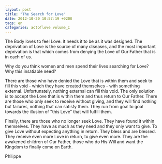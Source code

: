 ```yaml
---
layout: post
title: "The Search for Love"
date: 2012-10-20 10:57:19 +0200
tags: en
categories: actoflove volume_I
---
```

The Body loves to feel Love. It needs it to be as it was designed. The deprivation of Love is the source of many diseases, and the most important deprivation is that which comes from denying the Love of Our Father that is in each of us.

Why do you think women and men spend their lives searching for Love? Why this insatiable need?

There are those who have denied the Love that is within them and seek to fill this void - which they have created themselves - with something external. Unfortunately, nothing external can fill this void. The only solution is to accept the Love that is within them and thus return to Our Father. There are those who only seek to receive without giving, and they will find nothing but failures, nothing that can satisfy them. They run from goal to goal towards the illusion of "this Love" that will fulfill them.

Finally, there are those who no longer seek Love. They have found it within themselves. They have as much as they need and they only want to give. To give Love without expecting anything in return. They bless and are blessed. They receive even more Love in return, to give even more. They are the awakened children of Our Father, those who do His Will and want the Kingdom to finally come on Earth.

Philippe
<!-- 
This work is licensed under a Creative Commons Attribution-NonCommercial 4.0 International License.
-->